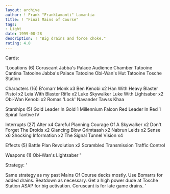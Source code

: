 ```yaml
---
layout: archive
author: ! Frank "FrankLamanti" Lamantia
title: ! "Final Mains of Course"
tags:
- Light
date: 1999-08-28
description: ! "Big drains and force choke."
rating: 4.0
---
```

Cards: 

'Locations (6)
Coruscant
Jabba's Palace Audience Chamber
Tatooine Cantina
Tatooine Jabba's Palace
Tatooine Obi-Wan's Hut
Tatooine Tosche Station

Characters (16)
B'omarr Monk  x3
Ben Kenobi  x2
Han With Heavy Blaster Pistol  x2
Leia With Blaster Rifle  x2
Luke Skywalker
Luke With Lightsaber  x2
Obi-Wan Kenobi	x2
Romas 'Lock' Navander
Tawss Khaa

Starships (5)
Gold Leader In Gold 1
Millennium Falcon
Red Leader In Red 1
Spiral
Tantive IV

Interrupts (27)
Alter  x4
Careful Planning
Courage Of A Skywalker	x2
Don't Forget The Droids  x2
Glancing Blow
Grimtaash  x2
Nabrun Leids  x2
Sense  x6
Shocking Information  x2
The Signal
Tunnel Vision  x4

Effects (5)
Battle Plan
Revolution  x2
Scrambled Transmission
Traffic Control

Weapons (1)
Obi-Wan's Lightsaber
'

Strategy: '

Same strategy as my past Mains Of Course decks mostly.  Use Bomarrs for added drains.  Beatdown as necessary.  Get a high power dude at Tosche Station ASAP for big activation.  Coruscant is for late game drains.  '